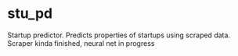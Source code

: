 # stu_pd
Startup predictor. Predicts properties of startups using scraped data.
Scraper kinda finished, neural net in progress
